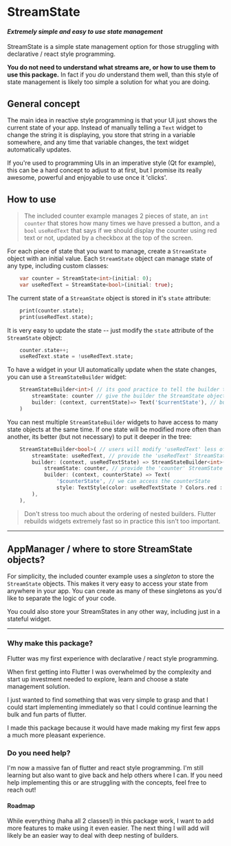 

# StreamState
#### *Extremely simple and easy to use state management*
StreamState is a simple state management option for those struggling with declarative / react style programming.

**You do not need to understand what streams are, or how to use them to use this package.**  In fact if you *do* understand them well, than this style of state management is likely too simple a solution for what you are doing.


## General concept

The main idea in reactive style programming is that your UI just shows the current state of your app.  Instead of manually telling a `Text` widget to change the string it is displaying, you store that string in a variable somewhere, and any time that variable changes, the text widget automatically updates.


If you're used to programming UIs in an imperative style (Qt for example), this can be a hard concept to adjust to at first, but I promise its really awesome, powerful and enjoyable to use once it 'clicks'.


## How to use
>The included counter example manages 2 pieces of state, an `int` `counter` that stores how many times we have pressed a button, and a `bool` `useRedText` that says if we should display the counter using red text or not, updated by a checkbox at the top of the screen. 


For each piece of state that you want to manage, create a `StreamState` object with an initial value. Each `StreamState` object can manage state of any type, including custom classes:

```dart
    var counter = StreamState<int>(initial: 0);
    var useRedText = StreamState<bool>(initial: true);

```

The current state of a `StreamState` object is stored in it's `state` attribute:

```dart
    print(counter.state);
    print(useRedText.state);
```


It is very easy to update the state -- just modify the `state` attribute of the `StreamState` object:
```dart
    counter.state++;
    useRedText.state = !useRedText.state;
```

To have a widget in your UI automatically update when the state changes, you can use a `StreamStateBuilder` widget:

```dart
    StreamStateBuilder<int>( // its good practice to tell the builder the type of the state (int)
        streamState: counter // give the builder the StreamState object
        builder: (context, currentState)=> Text('$currentState'), // build a widget using the current state
    )

```


You can nest multiple `StreamStateBuilder` widgets to have access to many state objects at the same time.  If one state will be modified more often than another, its better (but not necessary) to put  it deeper in the tree:

```dart
    StreamStateBuilder<bool>( // users will modify 'useRedText' less often, so we put it on the outside
        streamState: useRedText, // provide the 'useRedText' StreamState object
        builder: (context, useRedTextState) => StreamStateBuilder<int>( // counter will change more often so its deeper in the tree
            streamState: counter, // provide the 'counter' StreamState object
            builder: (context, counterState) => Text(
                '$counterState', // we can access the counterState
                style: TextStyle(color: useRedTextState ? Colors.red : null), // and also the useRedText state
        ),
    ), 
```
> Don't stress too much about the ordering of nested builders.  Flutter rebuilds widgets extremely fast so in practice this isn't too important.

***

## AppManager / where to store StreamState objects?

For simplicity, the included counter example uses a *singleton* to store the `StreamState` objects.  This makes it very easy to access your state from anywhere in your app. You can create as many of these singletons as you'd like to separate the logic of your code.

You could also store your StreamStates in any other way, including just in a stateful widget.

***


### Why make this package?
Flutter was my first experience with declarative / react style programming. 

When first getting into Flutter I was overwhelmed by the complexity and start up investment needed to explore, learn and choose a state management solution.  

I just wanted to find something that was very simple to grasp and that I could start implementing immediately so that I could continue learning the bulk and fun parts of flutter.

I made this package because it would have made making my first few apps a much more pleasant experience.

### Do you need help?
I'm now a massive fan of flutter and react style programming. I'm still learning but also want to give back and help others where I can. If you need help implementing this or are struggling with the concepts, feel free to reach out!


#### Roadmap
While everything (haha all 2 classes!) in this package work, I want to add more features to make using it even easier.  The next thing I will add will likely be an easier way to deal with deep nesting of builders. 